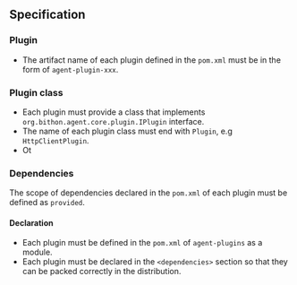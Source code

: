 
## Specification

### Plugin

- The artifact name of each plugin defined in the `pom.xml` must be in the form of `agent-plugin-xxx`.

### Plugin class

- Each plugin must provide a class that implements `org.bithon.agent.core.plugin.IPlugin` interface.
- The name of each plugin class must end with `Plugin`, e.g `HttpClientPlugin`.
- Ot 

### Dependencies

The scope of dependencies declared in the `pom.xml` of each plugin must be defined as `provided`.

#### Declaration

- Each plugin must be defined in the `pom.xml` of `agent-plugins` as a module.
- Each plugin must be declared in the `<dependencies>` section so that they can be packed correctly in the distribution.
